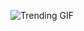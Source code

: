 
<!-- GIF_SECTION -->
![Trending GIF](https://media0.giphy.com/media/v1.Y2lkPThiYjIxNzcyYXRwb3U5bGxvbnNtdHpzd2twbnQyNGliZTM5ZHZmeGpoajBqY3NkMyZlcD12MV9naWZzX3NlYXJjaCZjdD1n/11ZSwQNWba4YF2/giphy.gif)
<!-- END_GIF_SECTION -->

